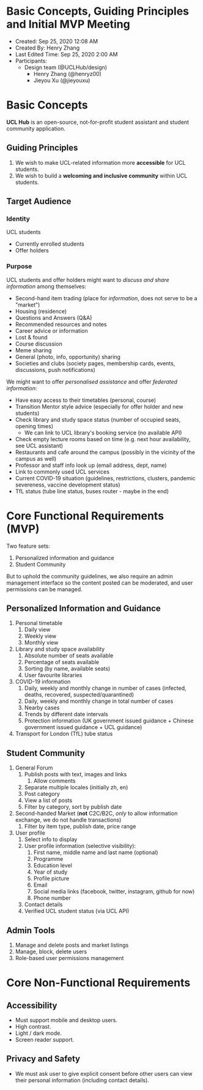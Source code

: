 # Basic Concepts, Guiding Principles and Initial MVP Meeting

- Created: Sep 25, 2020 12:08 AM
- Created By: Henry Zhang
- Last Edited Time: Sep 25, 2020 2:00 AM
- Participants:
  - Design team (@UCLHub/design)
    - Henry Zhang (@henryz00)
    - Jieyou Xu (@jieyouxu)

# Basic Concepts

**UCL Hub** is an open-source, not-for-profit student assistant and student community application.

## Guiding Principles

1. We wish to make UCL-related information more **accessible** for UCL students.
2. We wish to build a **welcoming and inclusive community** within UCL students.

## Target Audience

### Identity

UCL students

- Currently enrolled students
- Offer holders

### Purpose

UCL students and offer holders might want to *discuss and share information* among themselves:

- Second-hand item trading (place for *information*, does not serve to be a "market")
- Housing (residence)
- Questions and Answers (Q&A)
- Recommended resources and notes
- Career advice or information
- Lost & found
- Course discussion
- Meme sharing
- General (photo, info, opportunity) sharing
- Societies and clubs (society pages, membership cards, events, discussions, push notifications)

We might want to offer *personalised assistance* and offer *federated information*:

- Have easy access to their timetables (personal, course)
- Transition Mentor style advice (especially for offer holder and new students)
- Check library and study space status (number of occupied seats, opening times)
    - We can link to UCL library's booking service (no available API)
- Check empty lecture rooms based on time (e.g. next hour availability, see UCL assistant)
- Restaurants and cafe around the campus (possibly in the vicinity of the campus as well)
- Professor and staff info look up (email address, dept, name)
- Link to commonly used UCL services
- Current COVID-19 situation (guidelines, restrictions, clusters, pandemic severeness, vaccine development status)
- TfL status (tube line status, buses router - maybe in the end)

# Core Functional Requirements (MVP)

Two feature sets:

1. Personalized information and guidance
2. Student Community

But to uphold the community guidelines, we also require an admin management interface so the content posted can be moderated, and user permissions can be managed.

## Personalized Information and Guidance

1. Personal timetable
    1. Daily view
    2. Weekly view
    3. Monthly view
2. Library and study space availability
    1. Absolute number of seats available
    2. Percentage of seats available
    3. Sorting (by name, available seats)
    4. User favourite libraries
3. COVID-19 information
    1. Daily, weekly and monthly change in number of cases (infected, deaths, recovered, suspected/quarantined)
    2. Daily, weekly and monthly change in total number of cases
    3. Nearby cases
    4. Trends by different date intervals
    5. Protection information (UK government issued guidance + Chinese government issued guidance + UCL guidance)
4. Transport for London (TfL) tube status

## Student Community

1. General Forum
    1. Publish posts with text, images and links
        1. Allow comments
    2. Separate multiple locales (initially zh, en)
    3. Post category
    4. View a list of posts
    5. Filter by category, sort by publish date
2. Second-handed Market (**not** C2C/B2C, *only* to allow information exchange, we do not handle transactions)
    1. Filter by item type, publish date, price range
3. User profile
    1. Select info to display
    2. User profile information (selective visibility):
        1. First name, middle name and last name (optional)
        2. Programme
        3. Education level
        4. Year of study
        5. Profile picture
        6. Email
        7. Social media links (facebook, twitter, instagram, github for now)
        8. Phone number
    3. Contact details
    4. Verified UCL student status (via UCL API)

## Admin Tools

1. Manage and delete posts and market listings 
2. Manage, block, delete users
3. Role-based user permissions management

# Core Non-Functional Requirements

## Accessibility

- Must support mobile and desktop users.
- High contrast.
- Light / dark mode.
- Screen reader support.

## Privacy and Safety

- We must ask user to give explicit consent before other users can view their personal information (including contact details).
